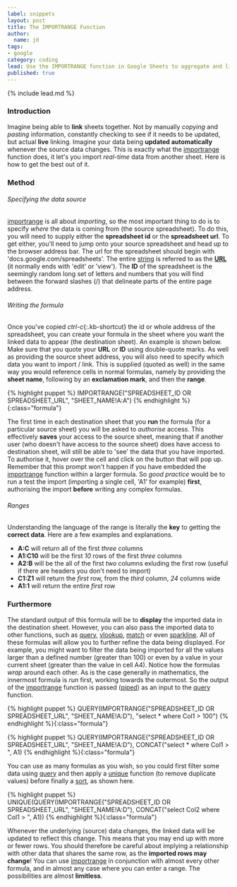 ```yaml
---
label: snippets
layout: post
title: The IMPORTRANGE Function
author:
  name: jd
tags:
- google
category: coding
lead: Use the IMPORTRANGE function in Google Sheets to aggregate and link information across spreadsheets.
published: true
---
```

{% include lead.md %}

### Introduction

Imagine being able to __link__ sheets together. Not by manually _copying_ and _pasting_ information, constantly checking to see if it needs to be updated, but actual __live__ linking. Imagine your data being __updated automatically__ whenever the source data changes. This is exactly what the [importrange][1] function does, it let's you import _real-time_ data from another sheet. Here is how to get the best out of it. 

### Method

###### Specifying the data source

[importrange][1] is all about _importing_, so the most important thing to do is to specify _where_ the data is coming from (the source spreadsheet). To do this, you will need to supply either the __spreadsheet id__ or the __spreadsheet url__. To get either, you'll need to jump onto your source spreadsheet and head up to the browser address bar. The url for the spreadsheet should begin with 'docs.google.com/spreadsheets'. The entire [string][2] is referred to as the __[URL][3]__ (it normally ends with 'edit' or 'view'). The __ID__ of the spreadsheet is the seemingly random long set of letters and numbers that you will find between the forward slashes (/) that delineate parts of the entire page address.

###### Writing the formula

Once you've copied *ctrl-c*{:.kb-shortcut} the id or whole address of the spreadsheet, you can create your formula in the sheet where you want the linked data to appear (the destination sheet). An example is shown below. Make sure that you quote your __URL__ or __ID__ using double-quote marks. As well as providing the source sheet address, you will also need to specify which data you want to import / link. This is supplied (quoted as well) in the same way you would reference cells in normal formulas, namely by providing the __sheet name__, following by an __exclamation mark__, and then the __range__.

{% highlight puppet %}
IMPORTRANGE("SPREADSHEET_ID OR SPREADSHEET_URL", "SHEET_NAME!A:A")
{% endhighlight %}{:class="formula"}

The first time in each destination sheet that you __run__ the formula (for a particular source sheet) you will be asked to _authorise_ access. This effectively __saves__ your access to the source sheet, meaning that if another user (who doesn't have access to the source sheet) does have access to destination sheet, will still be able to 'see' the data that you have imported. To authorise it, hover over the cell and click on the button that will pop up. Remember that this prompt won't happen if you have embedded the [importrange][1] function within a larger formula. So _good practice_ would be to run a test the import (importing a single cell, 'A1' for example) __first__, authorising the import __before__ writing any complex formulas.

###### Ranges

Understanding the language of the range is literally the __key__ to getting the __correct data__. Here are a few examples and explanations.

* __A:C__ will return all of the first _three_ columns
* __A1:C10__ will be the first _10_ rows of the first _three_ columns
* __A2:B__ will be the all of the first _two_ columns exluding the first row (useful if there are headers you don't need to import)
* __C1:Z1__ will return the _first_ row, from the _third_ column, _24_ columns wide
* __A1:1__ will return the entire _first_ row

### Furthermore

The standard output of this formula will be to __display__ the imported data in the destination sheet. However, you can also pass the imported data to other functions, such as [query][4], [vlookup][5], [match][6] or even [sparkline][7]. All of these formulas will allow you to further refine the data being displayed. For example, you might want to filter the data being imported for all the values larger than a defined number (greater than 100) or even by a value in your current sheet (greater than the value in cell A4). Notice how the formulas _wrap_ around each other. As is the case generally in mathematics, the innermost formula is _run_ first, working towards the outermost. So the output of the [importrange][1] function is passed ([piped][10]) as an input to the [query][4] function.

{% highlight puppet %}
QUERY(IMPORTRANGE("SPREADSHEET_ID OR SPREADSHEET_URL", "SHEET_NAME!A:D"), "select * where Col1 > 100")
{% endhighlight %}{:class="formula"}

{% highlight puppet %}
QUERY(IMPORTRANGE("SPREADSHEET_ID OR SPREADSHEET_URL", "SHEET_NAME!A:D"), CONCAT("select * where Col1 > ", A1)
{% endhighlight %}{:class="formula"}

You can use as many formulas as you wish, so you could first filter some data using [query][4] and then apply a [unique][8] function (to remove duplicate values) before finally a [sort][9], as shown here.

{% highlight puppet %}
UNIQUE(QUERY(IMPORTRANGE("SPREADSHEET_ID OR SPREADSHEET_URL", "SHEET_NAME!A:D"), CONCAT("select Col2 where Col1 > ", A1))
{% endhighlight %}{:class="formula"}

Whenever the underlying (source) data changes, the linked data will be updated to reflect this change. This means that you may end up with more or fewer rows. You should therefore be careful about implying a relationship with other data that shares the same row, as the __imported rows may change__! You can use [importrange][1] in conjunction with almost every other formula, and in almost any case where you can enter a range. The possibilities are almost __limitless__.

[1]: https://support.google.com/docs/answer/3093340 "How to use the IMPORTRANGE function"
[2]: https://en.wikipedia.org/wiki/String_(computer_science) "What is a 'string' in Computer Science - Wikipedia"
[3]: https://en.wikipedia.org/wiki/Uniform_Resource_Locator "What is a URL - Wikipedia"
[4]: https://support.google.com/docs/answer/3093343 "How to use the QUERY function"
[5]: https://support.google.com/docs/answer/3093318 "How to use the VLOOKUP function"
[6]: https://support.google.com/docs/answer/3093378 "How to use the MATCH function"
[7]: https://support.google.com/docs/answer/3093289 "How to use the SPARKLINE function"
[8]: https://support.google.com/docs/answer/3093198 "How to use the UNIQUE function"
[9]: https://support.google.com/docs/answer/3093150 "How to use the SORT function"
[10]: https://en.wikipedia.org/wiki/Pipeline_(computing) "What is a 'pipeline' in Computing - Wikipedia"